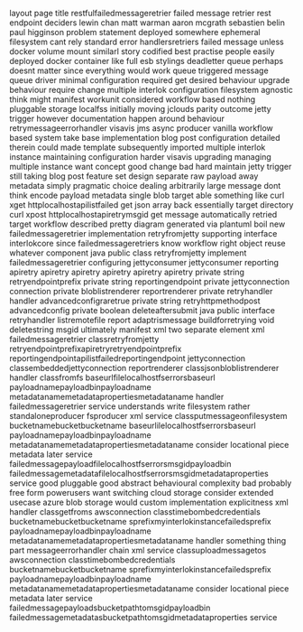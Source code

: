 layout page title restfulfailedmessageretrier failed message retrier rest endpoint deciders lewin chan matt warman aaron mcgrath sebastien belin paul higginson problem statement deployed somewhere ephemeral filesystem cant rely standard error handlersretriers failed message unless docker volume mount similarl story codified best practise people easily deployed docker container like full esb stylings deadletter queue perhaps doesnt matter since everything would work queue triggered message queue driver minimal configuration required get desired behaviour upgrade behaviour require change multiple interlok configuration filesystem agnostic think might manifest workunit considered workflow based nothing pluggable storage localfss initially moving jclouds parity outcome jetty trigger however documentation happen around behaviour retrymessageerrorhandler visavis jms async producer vanilla workflow based system take base implementation blog post configuration detailed therein could made template subsequently imported multiple interlok instance maintaining configuration harder visavis upgrading managing multiple instance want concept good change bad hard maintain jetty trigger still taking blog post feature set design separate raw payload away metadata simply pragmatic choice dealing arbitrarily large message dont think encode payload metadata single blob target able something like curl xget httplocalhostapilistfailed get json array back essentially target directory curl xpost httplocalhostapiretrymsgid get message automatically retried target workflow described pretty diagram generated via plantuml boil new failedmessageretrier implementation retryfromjetty supporting interface interlokcore since failedmessageretriers know workflow right object reuse whatever component java public class retryfromjetty implement failedmessageretrier configuring jettyconsumer jettyconsumer reporting apiretry apiretry apiretry apiretry apiretry apiretry private string retryendpointprefix private string reportingendpoint private jettyconnection connection private bloblistrenderer reportrenderer private retryhandler handler advancedconfigraretrue private string retryhttpmethodpost advancedconfig private boolean deleteaftersubmit java public interface retryhandler listremotefile report adaptrismessage buildforretrying void deletestring msgid ultimately manifest xml two separate element xml failedmessageretrier classretryfromjetty retryendpointprefixapiretryretryendpointprefix reportingendpointapilistfailedreportingendpoint jettyconnection classembeddedjettyconnection reportrenderer classjsonbloblistrenderer handler classfromfs baseurlfilelocalhostfserrorsbaseurl payloadnamepayloadbinpayloadname metadatanamemetadatapropertiesmetadataname handler failedmessageretrier service understands write filesystem rather standaloneproducer fsproducer xml service classputmessageonfilesystem bucketnamebucketbucketname baseurlilelocalhostfserrorsbaseurl payloadnamepayloadbinpayloadname metadatanamemetadatapropertiesmetadataname consider locational piece metadata later service failedmessagepayloadfilelocalhostfserrorsmsgidpayloadbin failedmessagemetadatafilelocalhostfserrorsmsgidmetadataproperties service good pluggable good abstract behavioural complexity bad probably free form powerusers want switching cloud storage consider extended usecase azure blob storage would custom implementation explicitness xml handler classgetfroms awsconnection classtimebombedcredentials bucketnamebucketbucketname sprefixmyinterlokinstancefailedsprefix payloadnamepayloadbinpayloadname metadatanamemetadatapropertiesmetadataname handler something thing part messageerrorhandler chain xml service classuploadmessagetos awsconnection classtimebombedcredentials bucketnamebucketbucketname sprefixmyinterlokinstancefailedsprefix payloadnamepayloadbinpayloadname metadatanamemetadatapropertiesmetadataname consider locational piece metadata later service failedmessagepayloadsbucketpathtomsgidpayloadbin failedmessagemetadatasbucketpathtomsgidmetadataproperties service